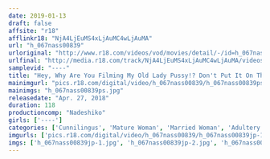```yaml
---
date: 2019-01-13
draft: false
affsite: "r18"
afflinkr18: "NjA4LjEuMS4xLjAuMC4wLjAuMA"
url: "h_067nass00839"
urloriginal: "http://www.r18.com/videos/vod/movies/detail/-/id=h_067nass00839"
urlfinal: "http://media.r18.com/track/NjA4LjEuMS4xLjAuMC4wLjAuMA/videos/vod/movies/detail/-/id=h_067nass00839"
samplevid: "----"
title: "Hey, Why Are You Filming My Old Lady Pussy!? Don't Put It On The Internet, Okay!? We're Seriously POV Filming This Forty-Something Lady! Raw POV Amateur Uploads! Real And Serious!"
mainimgurl: "pics.r18.com/digital/video/h_067nass00839/h_067nass00839ps.jpg"
mainimgs: "h_067nass00839ps.jpg"
releasedate: "Apr. 27, 2018"
duration: 118
productioncomp: "Nadeshiko"
girls: ['----']
categories: ['Cunnilingus', 'Mature Woman', 'Married Woman', 'Adultery', 'Big Tits', 'Chubby', 'Big Tits Lover', 'Genital Close-Up', 'Amateur', 'Creampie']
imgurls: ['pics.r18.com/digital/video/h_067nass00839/h_067nass00839jp-1.jpg', 'pics.r18.com/digital/video/h_067nass00839/h_067nass00839jp-2.jpg', 'pics.r18.com/digital/video/h_067nass00839/h_067nass00839jp-3.jpg', 'pics.r18.com/digital/video/h_067nass00839/h_067nass00839jp-4.jpg', 'pics.r18.com/digital/video/h_067nass00839/h_067nass00839jp-5.jpg', 'pics.r18.com/digital/video/h_067nass00839/h_067nass00839jp-6.jpg', 'pics.r18.com/digital/video/h_067nass00839/h_067nass00839jp-7.jpg', 'pics.r18.com/digital/video/h_067nass00839/h_067nass00839jp-8.jpg', 'pics.r18.com/digital/video/h_067nass00839/h_067nass00839jp-9.jpg', 'pics.r18.com/digital/video/h_067nass00839/h_067nass00839jp-10.jpg', 'pics.r18.com/digital/video/h_067nass00839/h_067nass00839jp-11.jpg', 'pics.r18.com/digital/video/h_067nass00839/h_067nass00839jp-12.jpg', 'pics.r18.com/digital/video/h_067nass00839/h_067nass00839jp-13.jpg', 'pics.r18.com/digital/video/h_067nass00839/h_067nass00839jp-14.jpg', 'pics.r18.com/digital/video/h_067nass00839/h_067nass00839jp-15.jpg', 'pics.r18.com/digital/video/h_067nass00839/h_067nass00839jp-16.jpg', 'pics.r18.com/digital/video/h_067nass00839/h_067nass00839jp-17.jpg', 'pics.r18.com/digital/video/h_067nass00839/h_067nass00839jp-18.jpg', 'pics.r18.com/digital/video/h_067nass00839/h_067nass00839jp-19.jpg', 'pics.r18.com/digital/video/h_067nass00839/h_067nass00839jp-20.jpg']
imgs: ['h_067nass00839jp-1.jpg', 'h_067nass00839jp-2.jpg', 'h_067nass00839jp-3.jpg', 'h_067nass00839jp-4.jpg', 'h_067nass00839jp-5.jpg', 'h_067nass00839jp-6.jpg', 'h_067nass00839jp-7.jpg', 'h_067nass00839jp-8.jpg', 'h_067nass00839jp-9.jpg', 'h_067nass00839jp-10.jpg', 'h_067nass00839jp-11.jpg', 'h_067nass00839jp-12.jpg', 'h_067nass00839jp-13.jpg', 'h_067nass00839jp-14.jpg', 'h_067nass00839jp-15.jpg', 'h_067nass00839jp-16.jpg', 'h_067nass00839jp-17.jpg', 'h_067nass00839jp-18.jpg', 'h_067nass00839jp-19.jpg', 'h_067nass00839jp-20.jpg']
---
```

